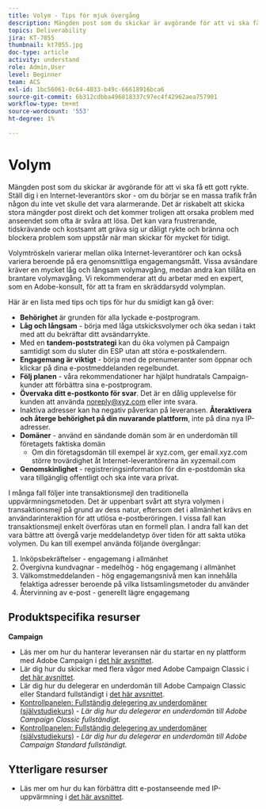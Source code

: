 ```yaml
---
title: Volym - Tips för mjuk övergång
description: Mängden post som du skickar är avgörande för att vi ska få ett gott rykte. Se vad du kan göra för en smidig övergång.
topics: Deliverability
jira: KT-7055
thumbnail: kt7055.jpg
doc-type: article
activity: understand
role: Admin,User
level: Beginner
team: ACS
exl-id: 1bc56061-0c64-4033-b49c-66618916bca6
source-git-commit: 6b312cdbba496818337c97ec4f42962aea757901
workflow-type: tm+mt
source-wordcount: '553'
ht-degree: 1%

---
```


# Volym

Mängden post som du skickar är avgörande för att vi ska få ett gott rykte. Ställ dig i en Internet-leverantörs skor - om du börjar se en massa trafik från någon du inte vet skulle det vara alarmerande. Det är riskabelt att skicka stora mängder post direkt och det kommer troligen att orsaka problem med anseendet som ofta är svåra att lösa. Det kan vara frustrerande, tidskrävande och kostsamt att gräva sig ur dåligt rykte och bränna och blockera problem som uppstår när man skickar för mycket för tidigt.

Volymtröskeln varierar mellan olika Internet-leverantörer och kan också variera beroende på era genomsnittliga engagemangsmått. Vissa avsändare kräver en mycket låg och långsam volymavgång, medan andra kan tillåta en brantare volymavgång. Vi rekommenderar att du arbetar med en expert, som en Adobe-konsult, för att ta fram en skräddarsydd volymplan.

Här är en lista med tips och tips för hur du smidigt kan gå över:

* **Behörighet** är grunden för alla lyckade e-postprogram.
* **Låg och långsam** - börja med låga utskicksvolymer och öka sedan i takt med att du bekräftar ditt avsändarrykte.
* Med en **tandem-poststrategi** kan du öka volymen på Campaign samtidigt som du sluter din ESP utan att störa e-postkalendern.
* **Engagemang är viktigt** - börja med de prenumeranter som öppnar och klickar på dina e-postmeddelanden regelbundet.
* **Följ planen** - våra rekommendationer har hjälpt hundratals Campaign-kunder att förbättra sina e-postprogram.
* **Övervaka ditt e-postkonto för svar**. Det är en dålig upplevelse för kunden att använda noreply@xyz.com eller inte svara.
* Inaktiva adresser kan ha negativ påverkan på leveransen. **Återaktivera och återge behörighet på din nuvarande plattform**, inte på dina nya IP-adresser.
* **Domäner** - använd en sändande domän som är en underdomän till företagets faktiska domän
   * Om din företagsdomän till exempel är xyz.com, ger email.xyz.com större trovärdighet åt Internet-leverantörerna än xyzemail.com
* **Genomskinlighet** - registreringsinformation för din e-postdomän ska vara tillgänglig offentligt och ska inte vara privat.

I många fall följer inte transaktionsmejl den traditionella uppvärmningsmetoden. Det är uppenbart svårt att styra volymen i transaktionsmejl på grund av dess natur, eftersom det i allmänhet krävs en användarinteraktion för att utlösa e-postberöringen. I vissa fall kan transaktionsmejl enkelt överföras utan en formell plan. I andra fall kan det vara bättre att övergå varje meddelandetyp över tiden för att sakta utöka volymen. Du kan till exempel använda följande övergångar:

1. Inköpsbekräftelser - engagemang i allmänhet
2. Övergivna kundvagnar - medelhög - hög engagemang i allmänhet
3. Välkomstmeddelanden - hög engagemangsnivå men kan innehålla felaktiga adresser beroende på vilka listsamlingsmetoder du använder
4. Återvinning av e-post - generellt lägre engagemang

## Produktspecifika resurser

**Campaign**

* Läs mer om hur du hanterar leveransen när du startar en ny plattform med Adobe Campaign i [det här avsnittet](/help/additional-resources/ac-starting-new-platform.md).
* Lär dig hur du skickar med flera vågor med Adobe Campaign Classic i [det här avsnittet](https://experienceleague.adobe.com/docs/campaign-classic/using/sending-messages/key-steps-when-creating-a-delivery/steps-sending-the-delivery.html#sending-using-multiple-waves).
* Lär dig hur du delegerar en underdomän till Adobe Campaign Classic eller Standard fullständigt i [det här avsnittet](/help/additional-resources/ac-domain-name-setup.md).
* [Kontrollpanelen: Fullständig delegering av underdomäner (självstudiekurs)](https://experienceleague.adobe.com/docs/campaign-classic-learn/control-panel/subdomains-and-certificates/subdomain-delegation.html) - *Lär dig hur du delegerar en underdomän till Adobe Campaign Classic fullständigt.*
* [Kontrollpanelen: Fullständig delegering av underdomäner (självstudiekurs)](https://experienceleague.adobe.com/docs/campaign-standard-learn/control-panel/subdomains-and-certificates/subdomain-delegation.html) - *Lär dig hur du delegerar en underdomän till Adobe Campaign Standard fullständigt.*

## Ytterligare resurser

* Läs mer om hur du kan förbättra ditt e-postanseende med IP-uppvärmning i [det här avsnittet](/help/additional-resources/increase-reputation-with-ip-warming.md).
